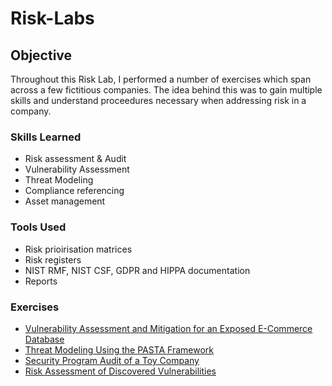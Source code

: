 # Risk-Labs

## Objective

Throughout this Risk Lab, I performed a number of exercises which span across a few fictitious companies. The idea behind this was to gain multiple skills and understand proceedures necessary when addressing risk in a company.

### Skills Learned

- Risk assessment & Audit
- Vulnerability Assessment
- Threat Modeling
- Compliance referencing
- Asset management

### Tools Used

- Risk prioirisation matrices
- Risk registers
- NIST RMF, NIST CSF, GDPR and HIPPA documentation
- Reports

### Exercises
- <a href="https://github.com/JustA-Byte/Risk-Lab/blob/main/Vulnerability%20Assessment%20and%20Mitigation%20for%20an%20Exposed%20E-Commerce%20Database.md"> Vulnerability Assessment and Mitigation for an Exposed E-Commerce Database </a>
- <a href="https://github.com/JustA-Byte/Risk-Lab/blob/main/Threat%20Modeling%20Using%20the%20PASTA%20Framework.md"> Threat Modeling Using the PASTA Framework </a>
- <a href="https://github.com/JustA-Byte/Risk-Lab/blob/main/Security%20Program%20Audit%20of%20a%20Toy%20Company.md"> Security Program Audit of a Toy Company </a>
- <a href="https://github.com/JustA-Byte/Risk-Lab/blob/main/Risk%20Assessment%20of%20Discovered%20Vulnerabilities.md"> Risk Assessment of Discovered Vulnerabilities </a>

